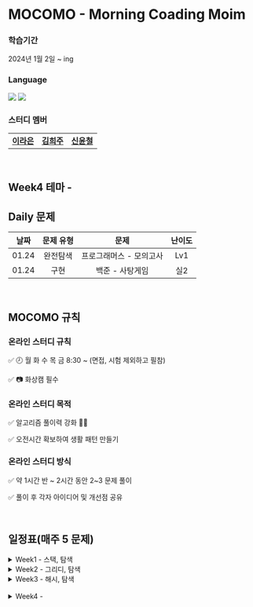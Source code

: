 # MOCOMO - Morning Coading Moim
### 학습기간
2024년 1월 2일 ~ ing

### Language
<img src="https://img.shields.io/badge/Java-007396.svg?&style=for-the-badge&logo=Java&logoColor=white"> <img src="https://img.shields.io/badge/python-007396.svg?&style=for-the-badge&logo=Java&logoColor=white"> 
### 스터디 멤버
<table>
  <tr>
    <td align="center"><a href="https://github.com/raeunlee"><b>이라은</b></a></td>
    <td align="center"><a href="https://github.com/hejoo345"><b>김희주</b></a></td>
    <td align="center"><a href="https://github.com/syc98syc"><b>신윤철</b></a></td>
  </tr>
</table>
<br/>

## Week4 테마 - 
## Daily 문제

| 날짜 | 문제 유형 | 문제 | 난이도 |
|:---:|:---:|:---:|:---:|
| 01.24| 완전탐색 | 프로그래머스 - 모의고사 | Lv1 |
| 01.24| 구현 | 백준 - 사탕게임 | 실2 |

<br/>

## MOCOMO 규칙
### 온라인 스터디 규칙

✅ 🕗 월 화 수 목 금 8:30 ~ (면접, 시험 제외하고 필참)

✅ 📷 화상캠 필수

### 온라인 스터디 목적

✅ 알고리즘 풀이력 강화 💪🏻

✅ 오전시간 확보하여 생활 패턴 만들기

### 온라인 스터디 방식

✅ 약 1시간 반 ~ 2시간 동안 2~3 문제 풀이

✅ 풀이 후 각자 아이디어 및 개선점 공유

<br/>

## 일정표(매주 5 문제)
<details>
  <summary> Week1 - 스택, 탐색 </summary>

| 날짜 | 문제 유형 | 문제 | 난이도 |
|:---:|:---:|:---:|:---:|
| 01.02| 스택/큐 | 프로그래머스 - 같은 숫자는 싫어 | Lv1 |
| 01.02| 완전탐색 | 프로그래머스 - 소수 찾기 | Lv2 |
| 01.03| 스택/큐 | 프로그래머스 - 기능개발 | Lv2 |
| 01.03| 완전탐색 | 프로그래머스 - 카펫 | Lv2 |
| 01.03| 완전탐색 | 프로그래머스 - 피로도 | Lv2 |
| 01.04| DFS/BFS | 프로그래머스 - 네트워크 | Lv2 |
| 01.04| 이분탐색 | 프로그래머스 - 입국심사 | Lv3 |
| 01.05| 이분탐색 | 프로그래머스 - 징검다리 | Lv4 |
| 01.05| DP | 프로그래머스 - 정수삼각형 | Lv3 |
| 01.05| 스택/큐 | 프로그래머스 - 프로세스 | Lv2 |



  </details>

<details>
  <summary> Week2 - 그리디, 탐색 </summary>

| 날짜 | 문제 유형 | 문제 | 난이도 |
|:---:|:---:|:---:|:---:|
| 01.08| DFS/BFS  | 프로그래머스 - 게임 맵 최단거리 | Lv2 |
| 01.08| DFS/BFS  | 프로그래머스 - 단어변환 | Lv2 |
| 01.08| DFS/BFS  | 프로그래머스 - 타겟넘버 | Lv2 |
| 01.09| 그리디  | 프로그래머스 - 큰 수 만들기 | Lv2 |
| 01.09| DFS/BFS  | 프로그래머스 - 전력망 둘로나누기 | Lv2 |
| 01.10| 힙  | 프로그래머스 - 더 맵게 | Lv2 |
| 01.10| 그래프  | 프로그래머스 - 가장 먼 노드 | Lv3 |
| 01.11| 스택/큐  | 프로그래머스 - 주식/가격 | Lv2 |
| 01.11| 그리디  | 프로그래머스 - 구명보트 | Lv2 |

</details>

<details>
  <summary> Week3 - 해시, 탐색 </summary>

| 날짜 | 문제 유형 | 문제 | 난이도 |
|:---:|:---:|:---:|:---:|
| 01.16| 해시 | 프로그래머스 - 완주하지 못한 선수 | Lv1 |
| 01.16| DFS/BFS | 백준 - 토마토 (7576) | 골5 |
| 01.17| 해시 | 프로그래머스 - 의상 | Lv2 |
| 01.17| DFS/BFS | 백준 - 토마토 (7569) | 골5 |
| 01.18| 해시 | 백준 - 걸그룹 마스터 준석이 (16165) | 실3 |
| 01.18| DFS/BFS | 백준 - 연구소 (14502) | 골4 |
| 01.19| DFS/BFS | 백준 - 영역 구하기 (2583) | 실1 |
| 01.19| DFS/BFS | 백준 - 퍼즐 (1525) | 골2 |
  </details>
<br/>

<details>
  <summary> Week4 -  </summary>
| 날짜 | 문제 유형 | 문제 | 난이도 |
|:---:|:---:|:---:|:---:|
| 01.22| DP | 프로그래머스 - 도둑질 | Lv4 |
| 01.22| 그래프 | 프로그래머스 - 순위 | Lv3 |
  </details>
<br/>
